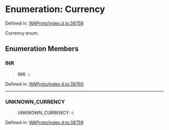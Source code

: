 # Enumeration: Currency

Defined in: [WAProto/index.d.ts:38758](https://github.com/Fokusdotid/bail/blob/99acc683da8779d62a0509bb4108fdb35cb2b061/WAProto/index.d.ts#L38758)

Currency enum.

## Enumeration Members

### INR

> **INR**: `1`

Defined in: [WAProto/index.d.ts:38760](https://github.com/Fokusdotid/bail/blob/99acc683da8779d62a0509bb4108fdb35cb2b061/WAProto/index.d.ts#L38760)

***

### UNKNOWN\_CURRENCY

> **UNKNOWN\_CURRENCY**: `0`

Defined in: [WAProto/index.d.ts:38759](https://github.com/Fokusdotid/bail/blob/99acc683da8779d62a0509bb4108fdb35cb2b061/WAProto/index.d.ts#L38759)
